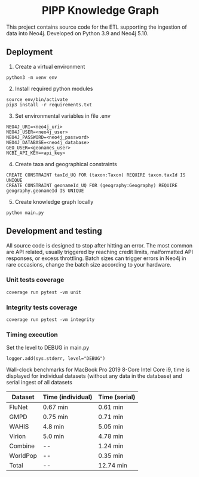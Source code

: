 <h1 align="center">
  PIPP Knowledge Graph
</h1>

This project contains source code for the ETL supporting the ingestion of data into Neo4j. Developed on Python 3.9 and Neo4j 5.10.

## Deployment

1. Create a virtual environment

```
python3 -m venv env
```

2. Install required python modules

```
source env/bin/activate
pip3 install -r requirements.txt
```

3. Set environmental variables in file .env

```
NEO4J_URI=<neo4j_uri>
NEO4J_USER=<neo4j_user>
NEO4J_PASSWORD=<neo4j_password>
NEO4J_DATABASE=<neo4j_database>
GEO_USER=<geonames_user>
NCBI_API_KEY=<api_key>
```

4. Create taxa and geographical constraints

```
CREATE CONSTRAINT taxId_UQ FOR (taxon:Taxon) REQUIRE taxon.taxId IS UNIQUE
CREATE CONSTRAINT geonameId_UQ FOR (geography:Geography) REQUIRE geography.geonameId IS UNIQUE
```

5. Create knowledge graph locally

```
python main.py
```

## Development and testing

All source code is designed to stop after hitting an error. The most common are API related, usually triggered by reaching credit limits, malformatted API responses, or excess throttling. Batch sizes can trigger errors in Neo4j in rare occasions, change the batch size according to your hardware.

### Unit tests coverage

```
coverage run pytest -vm unit
```

### Integrity tests coverage

```
coverage run pytest -vm integrity
```

### Timing execution

Set the level to DEBUG in main.py

```
logger.add(sys.stderr, level="DEBUG")
```

Wall-clock benchmarks for MacBook Pro 2019 8-Core Intel Core i9, time is displayed for individual datasets (without any data in the database) and serial ingest of all datasets

| Dataset  | Time (individual) | Time (serial) |
| -------- | ----------------- | ------------- |
| FluNet   | 0.67 min          | 0.61 min      |
| GMPD     | 0.75 min          | 0.71 min      |
| WAHIS    | 4.8 min           | 5.05 min      |
| Virion   | 5.0 min           | 4.78 min      |
| Combine  | --                | 1.24 min      |
| WorldPop | --                | 0.35 min      |
| Total    | --                | 12.74 min     |
